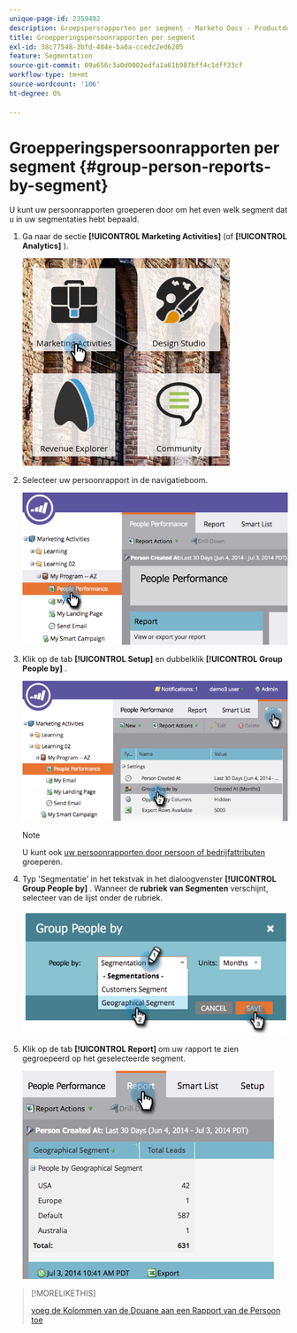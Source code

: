 ```yaml
---
unique-page-id: 2359492
description: Groepspersrapporten per segment - Marketo Docs - Productdocumentatie
title: Groepperingspersoonrapporten per segment
exl-id: 38c77548-3bfd-484e-ba0a-ccedc2ed6205
feature: Segmentation
source-git-commit: 09a656c3a0d0002edfa1a61b987bff4c1dff33cf
workflow-type: tm+mt
source-wordcount: '106'
ht-degree: 0%

---
```


# Groepperingspersoonrapporten per segment {#group-person-reports-by-segment}

U kunt uw persoonrapporten groeperen door om het even welk segment dat u in uw segmentaties hebt bepaald.

1. Ga naar de sectie **[!UICONTROL Marketing Activities]** (of **[!UICONTROL Analytics]** ).

   ![](assets/image2017-3-28-8-3a43-3a9.png)

1. Selecteer uw persoonrapport in de navigatieboom.

   ![](assets/image2017-3-28-9-3a25-3a0.png)

1. Klik op de tab **[!UICONTROL Setup]** en dubbelklik **[!UICONTROL Group People by]** .

   ![](assets/image2017-3-28-9-3a25-3a22.png)

   >[!NOTE]
   >
   >U kunt ook [ uw persoonrapporten door persoon of bedrijfattributen ](/help/marketo/product-docs/reporting/basic-reporting/report-activity/group-person-reports-by-attribute.md) groeperen.

1. Typ &#39;Segmentatie&#39; in het tekstvak in het dialoogvenster **[!UICONTROL Group People by]** . Wanneer de **rubriek van Segmenten** verschijnt, selecteer van de lijst onder de rubriek.

   ![](assets/image2017-3-28-9-3a25-3a55.png)

1. Klik op de tab **[!UICONTROL Report]** om uw rapport te zien gegroepeerd op het geselecteerde segment.

   ![](assets/image2017-3-28-9-3a26-3a13.png)

>[!MORELIKETHIS]
>
>[ voeg de Kolommen van de Douane aan een Rapport van de Persoon toe ](/help/marketo/product-docs/reporting/basic-reporting/editing-reports/add-custom-columns-to-a-person-report.md)
